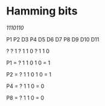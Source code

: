 # Hamming bits

_1110110_

P1   P2   D3  P4   D5   D6   D7   P8  D9  D10  D11

?    ?    1   ?    1     1    0    ?   1   1   0


P1 = ? 1 1 0 1 0 = 1

P2 = ? 1 1 0 1 0 = 1 

P4 = ? 1 1 0 = 0

P8 = ? 1 1 0 = 0
